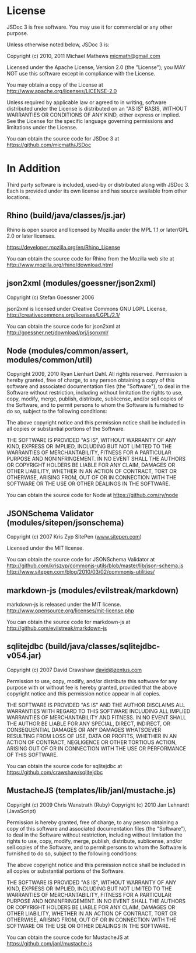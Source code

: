 License
=======

JSDoc 3 is free software. You may use it for commercial or any other purpose.

Unless otherwise noted below, JSDoc 3 is:

Copyright (c) 2010, 2011 Michael Mathews <micmath@gmail.com>

Licensed under the Apache License, Version 2.0 (the "License"); you
MAY NOT use this software except in compliance with the License.

You may obtain a copy of the License at
http://www.apache.org/licenses/LICENSE-2.0

Unless required by applicable law or agreed to in writing, software
distributed under the License is distributed on an "AS IS" BASIS,
WITHOUT WARRANTIES OR CONDITIONS OF ANY KIND, either express or
implied. See the License for the specific language governing
permissions and limitations under the License.

You can obtain the source code for JSDoc 3 at
https://github.com/micmath/JSDoc


In Addition
===========

Third party software is included, used-by or distributed along
with JSDoc 3. Each is provided under its own license and has source
available from other locations.


Rhino (build/java/classes/js.jar)
----

Rhino is open source and licensed by Mozilla under the MPL 1.1 or
later/GPL 2.0 or later licenses.

https://developer.mozilla.org/en/Rhino_License

You can obtain the source code for Rhino from the Mozilla web site at
http://www.mozilla.org/rhino/download.html

json2xml (modules/goessner/json2xml)
----

Copyright (c) Stefan Goessner 2006

json2xml is licensed under Creative Commons GNU LGPL License,
http://creativecommons.org/licenses/LGPL/2.1/

You can obtain the source code for json2xml at
http://goessner.net/download/prj/jsonxml/

Node (modules/common/assert, modules/common/util)
----

Copyright 2009, 2010 Ryan Lienhart Dahl. All rights reserved.
Permission is hereby granted, free of charge, to any person obtaining a copy
of this software and associated documentation files (the "Software"), to
deal in the Software without restriction, including without limitation the
rights to use, copy, modify, merge, publish, distribute, sublicense, and/or
sell copies of the Software, and to permit persons to whom the Software is
furnished to do so, subject to the following conditions:

The above copyright notice and this permission notice shall be included in
all copies or substantial portions of the Software.

THE SOFTWARE IS PROVIDED "AS IS", WITHOUT WARRANTY OF ANY KIND, EXPRESS OR
IMPLIED, INCLUDING BUT NOT LIMITED TO THE WARRANTIES OF MERCHANTABILITY,
FITNESS FOR A PARTICULAR PURPOSE AND NONINFRINGEMENT. IN NO EVENT SHALL THE
AUTHORS OR COPYRIGHT HOLDERS BE LIABLE FOR ANY CLAIM, DAMAGES OR OTHER
LIABILITY, WHETHER IN AN ACTION OF CONTRACT, TORT OR OTHERWISE, ARISING
FROM, OUT OF OR IN CONNECTION WITH THE SOFTWARE OR THE USE OR OTHER DEALINGS
IN THE SOFTWARE.

You can obtain the source code for Node at
https://github.com/ry/node

JSONSchema Validator (modules/sitepen/jsonschema)
----

Copyright (c) 2007 Kris Zyp SitePen (www.sitepen.com)

Licensed under the MIT license.

You can obtain the source code for JSONSchema Validator at
http://github.com/kriszyp/commonjs-utils/blob/master/lib/json-schema.js
http://www.sitepen.com/blog/2010/03/02/commonjs-utilities/

markdown-js (modules/evilstreak/markdown)
----

markdown-js is released under the MIT license.
http://www.opensource.org/licenses/mit-license.php

You can obtain the source code for markdown-js at
http://github.com/evilstreak/markdown-js

sqlitejdbc (build/java/classes/sqlitejdbc-v054.jar)
----

Copyright (c) 2007 David Crawshaw <david@zentus.com>

Permission to use, copy, modify, and/or distribute this software for any
purpose with or without fee is hereby granted, provided that the above
copyright notice and this permission notice appear in all copies.

THE SOFTWARE IS PROVIDED "AS IS" AND THE AUTHOR DISCLAIMS ALL WARRANTIES
WITH REGARD TO THIS SOFTWARE INCLUDING ALL IMPLIED WARRANTIES OF
MERCHANTABILITY AND FITNESS. IN NO EVENT SHALL THE AUTHOR BE LIABLE FOR
ANY SPECIAL, DIRECT, INDIRECT, OR CONSEQUENTIAL DAMAGES OR ANY DAMAGES
WHATSOEVER RESULTING FROM LOSS OF USE, DATA OR PROFITS, WHETHER IN AN
ACTION OF CONTRACT, NEGLIGENCE OR OTHER TORTIOUS ACTION, ARISING OUT OF
OR IN CONNECTION WITH THE USE OR PERFORMANCE OF THIS SOFTWARE.

You can obtain the source code for sqlitejdbc at
https://github.com/crawshaw/sqlitejdbc

MustacheJS (templates/lib/janl/mustache.js)
----

Copyright (c) 2009 Chris Wanstrath (Ruby)
Copyright (c) 2010 Jan Lehnardt (JavaScript)

Permission is hereby granted, free of charge, to any person obtaining
a copy of this software and associated documentation files (the
"Software"), to deal in the Software without restriction, including
without limitation the rights to use, copy, modify, merge, publish,
distribute, sublicense, and/or sell copies of the Software, and to
permit persons to whom the Software is furnished to do so, subject to
the following conditions:
 
The above copyright notice and this permission notice shall be
included in all copies or substantial portions of the Software.
 
THE SOFTWARE IS PROVIDED "AS IS", WITHOUT WARRANTY OF ANY KIND,
EXPRESS OR IMPLIED, INCLUDING BUT NOT LIMITED TO THE WARRANTIES OF
MERCHANTABILITY, FITNESS FOR A PARTICULAR PURPOSE AND
NONINFRINGEMENT. IN NO EVENT SHALL THE AUTHORS OR COPYRIGHT HOLDERS BE
LIABLE FOR ANY CLAIM, DAMAGES OR OTHER LIABILITY, WHETHER IN AN ACTION
OF CONTRACT, TORT OR OTHERWISE, ARISING FROM, OUT OF OR IN CONNECTION
WITH THE SOFTWARE OR THE USE OR OTHER DEALINGS IN THE SOFTWARE.

You can obtain the source code for MustacheJS at
https://github.com/janl/mustache.js